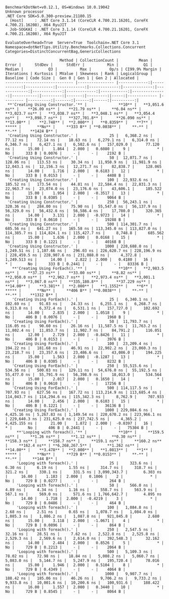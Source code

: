 
    BenchmarkDotNet=v0.12.1, OS=Windows 10.0.19042
    Unknown processor
    .NET Core SDK=5.0.300-preview.21180.15
      [Host]     : .NET Core 3.1.14 (CoreCLR 4.700.21.16201, CoreFX 4.700.21.16208), X64 RyuJIT
      Job-SOGKAI : .NET Core 3.1.14 (CoreCLR 4.700.21.16201, CoreFX 4.700.21.16208), X64 RyuJIT

    EvaluateOverhead=True  Server=True  Toolchain=.NET Core 3.1  
    Namespace=dotNetTips.Utility.Benchmarks.Collections.Concurrent  Categories=DistinctConcurrentBag,GenericCollections  

                            Method | CollectionCount |         Mean |       Error |      StdDev |      StdErr |          Min |           Q1 |       Median |           Q3 |          Max |        Op/s | CI99.9% Margin | Iterations | Kurtosis | MValue | Skewness | Rank | LogicalGroup | Baseline | Code Size |  Gen 0 | Gen 1 | Gen 2 | Allocated |
    ------------------------------ |---------------- |-------------:|------------:|------------:|------------:|-------------:|-------------:|-------------:|-------------:|-------------:|------------:|---------------:|-----------:|---------:|-------:|---------:|-----:|------------- |--------- |----------:|-------:|------:|------:|----------:|
     **'Creating Using Constructor.'** |              **10** |   **3,051.6 ns** |    **26.09 ns** |    **21.79 ns** |     **6.04 ns** |   **3,023.7 ns** |   **3,038.7 ns** |   **3,048.1 ns** |   **3,054.4 ns** |   **3,098.7 ns** |   **327,701.8** |      **26.090 ns** |      **13.00** |    **2.748** |  **2.000** |   **0.8359** |    **7** |            ***** |       **No** |     **333 B** | **0.0038** |     **-** |     **-** |    **1424 B** |
     'Creating Using Constructor.' |              25 |   6,368.2 ns |    77.12 ns |    72.14 ns |    18.63 ns |   6,279.1 ns |   6,314.0 ns |   6,346.7 ns |   6,427.1 ns |   6,502.6 ns |   157,029.0 |      77.120 ns |      15.00 |    1.864 |  2.000 |   0.6080 |    9 |            * |       No |     333 B | 0.0076 |     - |     - |    2192 B |
     'Creating Using Constructor.' |              50 |  12,071.7 ns |   128.06 ns |   113.53 ns |    30.34 ns |  11,950.9 ns |  11,981.9 ns |  12,043.1 ns |  12,156.3 ns |  12,271.7 ns |    82,838.7 |     128.065 ns |      14.00 |    1.716 |  2.000 |   0.6183 |   12 |            * |       No |     333 B | 0.0153 |     - |     - |    4408 B |
     'Creating Using Constructor.' |             100 |  22,932.6 ns |   185.52 ns |   173.54 ns |    44.81 ns |  22,584.4 ns |  22,831.3 ns |  22,963.7 ns |  23,074.0 ns |  23,176.6 ns |    43,606.1 |     185.522 ns |      15.00 |    1.954 |  2.000 |  -0.3517 |   13 |            * |       No |     333 B | 0.0305 |     - |     - |    9064 B |
     'Creating Using Constructor.' |             250 |  56,243.1 ns |   320.36 ns |   284.00 ns |    75.90 ns |  55,547.0 ns |  56,137.9 ns |  56,329.0 ns |  56,432.6 ns |  56,586.4 ns |    17,780.0 |     320.365 ns |      14.00 |    3.131 |  2.000 |  -0.9723 |   14 |            * |       No |     333 B | 0.0610 |     - |     - |   19288 B |
     'Creating Using Constructor.' |             500 | 114,301.7 ns |   685.56 ns |   641.27 ns |   165.58 ns | 113,345.0 ns | 113,827.0 ns | 114,385.7 ns | 114,824.1 ns | 115,427.7 ns |     8,748.8 |     685.562 ns |      15.00 |    1.636 |  2.000 |   0.0168 |   15 |            * |       No |     333 B | 0.1221 |     - |     - |   40168 B |
     'Creating Using Constructor.' |            1000 | 228,688.0 ns | 1,249.51 ns | 1,107.66 ns |   296.03 ns | 226,620.7 ns | 228,196.9 ns | 228,459.5 ns | 228,907.6 ns | 231,088.0 ns |     4,372.8 |   1,249.513 ns |      14.00 |    2.822 |  2.000 |   0.4180 |   16 |            * |       No |     333 B | 0.2441 |     - |     - |   83336 B |
       **'Creating Using ForEach().'** |              **10** |   **2,983.5 ns** |    **37.23 ns** |    **33.00 ns** |     **8.82 ns** |   **2,950.0 ns** |   **2,962.7 ns** |   **2,973.4 ns** |   **3,001.1 ns** |   **3,067.0 ns** |   **335,180.8** |      **37.229 ns** |      **14.00** |    **3.381** |  **2.000** |   **1.1552** |    **6** |            ***** |       **No** |     **406 B** | **0.0038** |     **-** |     **-** |    **1312 B** |
       'Creating Using ForEach().' |              25 |   6,340.1 ns |   102.69 ns |    91.03 ns |    24.33 ns |   6,255.1 ns |   6,268.7 ns |   6,313.8 ns |   6,372.4 ns |   6,531.1 ns |   157,727.0 |     102.692 ns |      14.00 |    2.835 |  2.000 |   1.0518 |    9 |            * |       No |     406 B | 0.0076 |     - |     - |    1960 B |
       'Creating Using ForEach().' |              50 |  11,793.7 ns |   116.05 ns |    90.60 ns |    26.16 ns |  11,587.5 ns |  11,763.2 ns |  11,802.4 ns |  11,853.7 ns |  11,902.7 ns |    84,791.2 |     116.051 ns |      12.00 |    2.729 |  2.000 |  -0.8426 |   11 |            * |       No |     406 B | 0.0153 |     - |     - |    3976 B |
       'Creating Using ForEach().' |             100 |  23,209.4 ns |   194.22 ns |   181.68 ns |    46.91 ns |  22,902.2 ns |  23,060.3 ns |  23,218.7 ns |  23,357.6 ns |  23,486.6 ns |    43,086.0 |     194.225 ns |      15.00 |    1.563 |  2.000 |  -0.1287 |   13 |            * |       No |     406 B | 0.0305 |     - |     - |    8232 B |
       'Creating Using ForEach().' |             250 |  55,515.6 ns |   534.56 ns |   500.03 ns |   129.11 ns |  54,676.0 ns |  55,192.5 ns |  55,477.0 ns |  55,791.9 ns |  56,398.9 ns |    18,013.0 |     534.564 ns |      15.00 |    2.017 |  2.000 |   0.1650 |   14 |            * |       No |     406 B | 0.0610 |     - |     - |   17256 B |
       'Creating Using ForEach().' |             500 | 114,117.5 ns |   707.93 ns |   627.56 ns |   167.72 ns | 113,214.9 ns | 113,685.4 ns | 114,043.7 ns | 114,294.6 ns | 115,342.3 ns |     8,762.9 |     707.933 ns |      14.00 |    2.456 |  2.000 |   0.6103 |   15 |            * |       No |     406 B | 0.1221 |     - |     - |   36136 B |
       'Creating Using ForEach().' |            1000 | 229,084.6 ns | 4,425.16 ns | 5,267.83 ns | 1,149.54 ns | 220,670.2 ns | 223,966.1 ns | 229,640.3 ns | 231,625.0 ns | 237,742.5 ns |     4,365.2 |   4,425.155 ns |      21.00 |    1.872 |  2.000 |  -0.0397 |   16 |            * |       No |     406 B | 0.2441 |     - |     - |   75304 B |
         **'Looping with foreach().'** |              **10** |     **159.5 ns** |     **1.26 ns** |     **1.12 ns** |     **0.30 ns** |     **158.3 ns** |     **158.7 ns** |     **159.1 ns** |     **160.2 ns** |     **162.4 ns** | **6,268,267.5** |       **1.262 ns** |      **14.00** |    **3.478** |  **2.000** |   **1.0813** |    **1** |            ***** |       **No** |     **729 B** | **0.0153** |     **-** |     **-** |     **144 B** |
         'Looping with foreach().' |              25 |     323.6 ns |     6.30 ns |     6.19 ns |     1.55 ns |     314.7 ns |     318.7 ns |     321.2 ns |     330.1 ns |     331.5 ns | 3,090,343.7 |       6.303 ns |      16.00 |    1.183 |  2.000 |   0.1006 |    2 |            * |       No |     729 B | 0.0277 |     - |     - |     264 B |
         'Looping with foreach().' |              50 |     566.0 ns |     4.89 ns |     4.34 ns |     1.16 ns |     558.7 ns |     563.9 ns |     567.1 ns |     569.0 ns |     571.6 ns | 1,766,642.7 |       4.895 ns |      14.00 |    1.718 |  2.000 |  -0.4219 |    3 |            * |       No |     729 B | 0.0486 |     - |     - |     464 B |
         'Looping with foreach().' |             100 |   1,084.8 ns |     2.68 ns |     2.51 ns |     0.65 ns |   1,078.7 ns |   1,084.0 ns |   1,085.3 ns |   1,086.2 ns |   1,087.8 ns |   921,845.8 |       2.680 ns |      15.00 |    3.118 |  2.000 |  -1.0671 |    4 |            * |       No |     729 B | 0.0896 |     - |     - |     864 B |
         'Looping with foreach().' |             250 |   2,547.5 ns |    32.16 ns |    28.51 ns |     7.62 ns |   2,522.8 ns |   2,525.8 ns |   2,529.3 ns |   2,569.6 ns |   2,614.0 ns |   392,548.3 |      32.162 ns |      14.00 |    2.484 |  2.000 |   0.8526 |    5 |            * |       No |     729 B | 0.2213 |     - |     - |    2064 B |
         'Looping with foreach().' |             500 |   5,109.3 ns |    78.02 ns |    72.98 ns |    18.84 ns |   5,008.2 ns |   5,060.7 ns |   5,083.0 ns |   5,144.7 ns |   5,247.9 ns |   195,720.4 |      78.016 ns |      15.00 |    1.946 |  2.000 |   0.5104 |    8 |            * |       No |     729 B | 0.4349 |     - |     - |    4064 B |
         'Looping with foreach().' |            1000 |   9,907.7 ns |   188.42 ns |   185.06 ns |    46.26 ns |   9,706.2 ns |   9,733.2 ns |   9,933.8 ns |  10,001.6 ns |  10,200.6 ns |   100,931.6 |     188.422 ns |      16.00 |    1.557 |  2.000 |   0.3440 |   10 |            * |       No |     729 B | 0.8545 |     - |     - |    8064 B |
